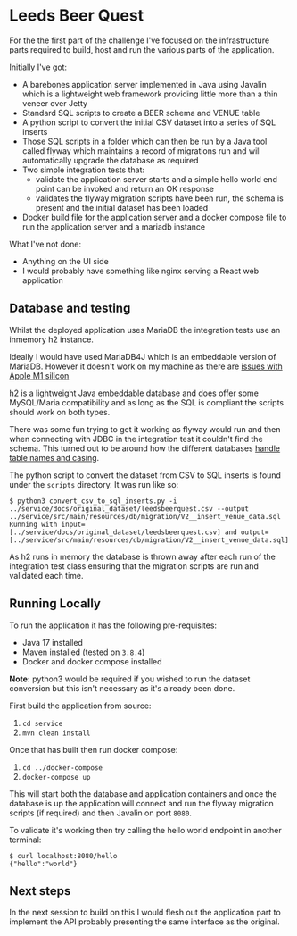 # Leeds Beer Quest

For the the first part of the challenge I've focused on the infrastructure parts required to build, host and run the various parts of the application. 

Initially I've got:

* A barebones application server implemented in Java using Javalin which is a lightweight web framework providing little more than a thin veneer over Jetty
* Standard SQL scripts to create a BEER schema and VENUE table
* A python script to convert the initial CSV dataset into a series of SQL inserts
* Those SQL scripts in a folder which can then be run by a Java tool called flyway which maintains a record of migrations run and will automatically upgrade the database as required
* Two simple integration tests that:
  - validate the application server starts and a simple hello world end point can be invoked and return an OK response
  - validates the flyway migration scripts have been run, the schema is present and the initial dataset has been loaded
* Docker build file for the application server and a docker compose file to run the application server and a mariadb instance

What I've not done:

* Anything on the UI side
* I would probably have something like nginx serving a React web application

## Database and testing

Whilst the deployed application uses MariaDB the integration tests use an inmemory h2 instance.

Ideally I would have used MariaDB4J which is an embeddable version of MariaDB. However it doesn't work on my machine as there are [issues with Apple M1 silicon](https://stackoverflow.com/questions/69896059/is-it-possible-to-get-mariadb4j-to-work-on-an-m1-mac)

h2 is a lightweight Java embeddable database and does offer some MySQL/Maria compatibility and as long as the SQL is compliant the scripts should work on both types. 

There was some fun trying to get it working as flyway would run and then when connecting with JDBC in the integration test it couldn't find the schema. This turned out to be around how the different databases [handle table names and casing](https://stackoverflow.com/questions/14972408/schema-related-problems-with-flyway-spring-and-h2-embedded-database).

The python script to convert the dataset from CSV to SQL inserts is found under the `scripts` directory. It was run like so:

```
$ python3 convert_csv_to_sql_inserts.py -i ../service/docs/original_dataset/leedsbeerquest.csv --output ../service/src/main/resources/db/migration/V2__insert_venue_data.sql
Running with input=[../service/docs/original_dataset/leedsbeerquest.csv] and output=[../service/src/main/resources/db/migration/V2__insert_venue_data.sql]
```

As h2 runs in memory the database is thrown away after each run of the integration test class ensuring that the migration scripts are run and validated each time.

## Running Locally

To run the application it has the following pre-requisites:

* Java 17 installed
* Maven installed (tested on `3.8.4`)
* Docker and docker compose installed

**Note:** python3 would be required if you wished to run the dataset conversion but this isn't necessary as it's already been done.

First build the application from source:

1. `cd service`
1. `mvn clean install`

Once that has built then run docker compose:

1. `cd ../docker-compose`
1. `docker-compose up`

This will start both the database and application containers and once the database is up the application will connect and run the flyway migration scripts (if required) and then Javalin on port `8080`.

To validate it's working then try calling the hello world endpoint in another terminal:

```
$ curl localhost:8080/hello
{"hello":"world"}
```

## Next steps

In the next session to build on this I would flesh out the application part to implement the API probably presenting the same interface as the original. 